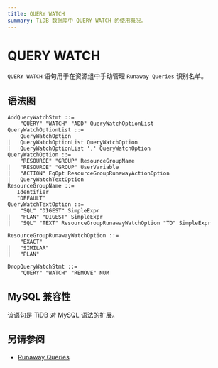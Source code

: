 ```yaml
---
title: QUERY WATCH
summary: TiDB 数据库中 QUERY WATCH 的使用概况。
---
```


# QUERY WATCH

`QUERY WATCH` 语句用于在资源组中手动管理 `Runaway Queries` 识别名单。

## 语法图

```ebnf+diagram
AddQueryWatchStmt ::=
	"QUERY" "WATCH" "ADD" QueryWatchOptionList
QueryWatchOptionList ::=
	QueryWatchOption
|	QueryWatchOptionList QueryWatchOption
|	QueryWatchOptionList ',' QueryWatchOption
QueryWatchOption ::=
	"RESOURCE" "GROUP" ResourceGroupName
|	"RESOURCE" "GROUP" UserVariable
|	"ACTION" EqOpt ResourceGroupRunawayActionOption
|	QueryWatchTextOption
ResourceGroupName ::=
   Identifier
   "DEFAULT"
QueryWatchTextOption ::=
	"SQL" "DIGEST" SimpleExpr
|	"PLAN" "DIGEST" SimpleExpr
|	"SQL" "TEXT" ResourceGroupRunawayWatchOption "TO" SimpleExpr

ResourceGroupRunawayWatchOption ::=
	"EXACT"
|	"SIMILAR"
|	"PLAN"

DropQueryWatchStmt ::=
	"QUERY" "WATCH" "REMOVE" NUM
```

## MySQL 兼容性

该语句是 TiDB 对 MySQL 语法的扩展。

## 另请参阅

* [Runaway Queries](/tidb-resource-control.md#管理资源消耗超出预期的查询-runaway-queries)
